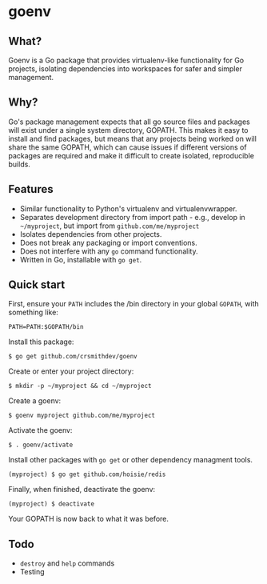 # goenv

## What?

Goenv is a Go package that provides virtualenv-like functionality for Go projects, isolating dependencies into workspaces for safer and simpler management.

## Why?

Go's package management expects that all go source files and packages will exist under a single system directory, GOPATH.  This makes it easy to install and find packages, but means that any  projects being worked on will share the same GOPATH, which can cause issues if different versions of packages are required and make it difficult to create isolated, reproducible builds.

## Features

- Similar functionality to Python's virtualenv and virtualenvwrapper.
- Separates development directory from import path - e.g., develop in `~/myproject`, but import from `github.com/me/myproject`
- Isolates dependencies from other projects.
- Does not break any packaging or import conventions.
- Does not interfere with any `go` command functionality.
- Written in Go, installable with `go get`.

## Quick start

First, ensure your `PATH` includes the /bin directory in your global `GOPATH`, with something like:

```shell
PATH=PATH:$GOPATH/bin
```

Install this package:

```shell
$ go get github.com/crsmithdev/goenv
```

Create or enter your project directory:

```shell
$ mkdir -p ~/myproject && cd ~/myproject
```

Create a goenv:

```
$ goenv myproject github.com/me/myproject
```

Activate the goenv:

```
$ . goenv/activate
```

Install other packages with `go get` or other dependency managment tools.

```
(myproject) $ go get github.com/hoisie/redis
```

Finally, when finished, deactivate the goenv:

```
(myproject) $ deactivate
```

Your GOPATH is now back to what it was before.

## Todo

- `destroy` and `help` commands
- Testing

